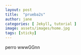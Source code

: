 ```yaml
---
layout: post
title:  "prueba2s"
author: jane
categories: [ Jekyll, tutorial ]
image: assets/images/home.jpg
tags: [sticky]
---
```



perro wwwGGnn